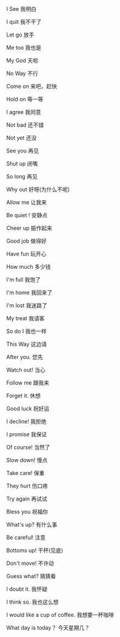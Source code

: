 I See   我明白

I quit   我不干了

Let go   放手

Me too   我也是

My God   天啦

No Way 	不行

Come on 	来吧，赶快

Hold on 	等一等

I agree 	我同意

Not bad 	还不错

Not yet 	还没

See you 	再见

Shut up 	闭嘴

So long 	再见

Why out 	好呀(为什么不呢)

Allow me 	让我来

Be quiet ! 	安静点

Cheer up 	振作起来



Good job 	做得好

Have fun 	玩开心

How much 	多少钱

I'm full 	我饱了

I'm home 	我回来了

I'm lost 	我迷路了

My treat 	我请客

So do I 	我也一样

This Way 	这边请

After you. 	您先

Watch out! 	当心

Follow me 	跟我来

Forget it. 	休想

Good luck 	祝好运

I decline! 	我拒绝

I promise 	我保证

Of course! 	当然了

Slow down! 	慢点

Take care! 	保重

They hurt	 伤口疼

Try again	 再试试

Bless you    祝福你

What's up?	有什么事

Be careful!	 注意

Bottoms up! 	干杯(见底)

Don't move! 	不许动

Guess what? 	猜猜看

I doubt it.	我怀疑

I think so. 	我也这么想



I would like a cup of coffee. 我想要一杯咖啡

What day is today？ 今天星期几？